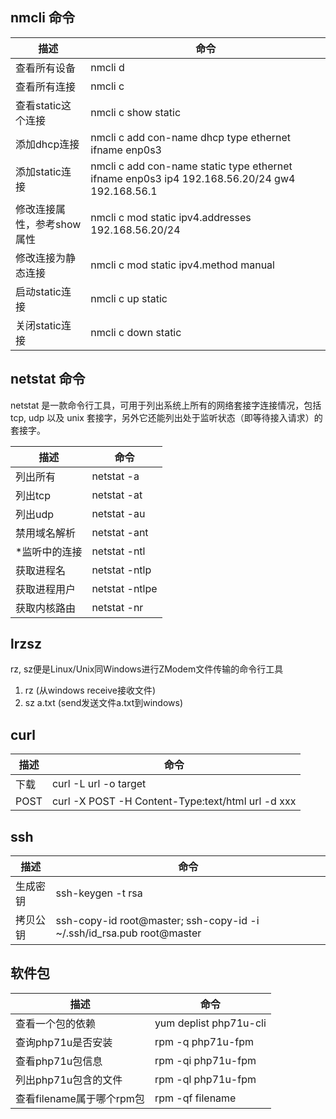 ## nmcli 命令

|描述|命令|
|----|----|
|查看所有设备|nmcli d|
|查看所有连接|nmcli c|
|查看static这个连接|nmcli c show static|
|添加dhcp连接|nmcli c add con-name dhcp type ethernet ifname enp0s3|
|添加static连接|nmcli c add con-name static type ethernet ifname enp0s3 ip4 192.168.56.20/24 gw4 192.168.56.1|
|修改连接属性，参考show属性|nmcli c mod static ipv4.addresses 192.168.56.20/24|
|修改连接为静态连接|nmcli c mod static ipv4.method manual|
|启动static连接|nmcli c up static|
|关闭static连接|nmcli c down static|

## netstat 命令

netstat 是一款命令行工具，可用于列出系统上所有的网络套接字连接情况，包括 tcp, udp 以及 unix 套接字，另外它还能列出处于监听状态（即等待接入请求）的套接字。

|描述|命令|
|----|----|
|列出所有|netstat -a|
|列出tcp|netstat -at|
|列出udp|netstat -au|
|禁用域名解析|netstat -ant|
|*监听中的连接|netstat -ntl|
|获取进程名|netstat -ntlp|
|获取进程用户|netstat -ntlpe|
|获取内核路由|netstat -nr|

## lrzsz

rz, sz便是Linux/Unix同Windows进行ZModem文件传输的命令行工具

1. rz (从windows receive接收文件)
2. sz a.txt (send发送文件a.txt到windows)

## curl

|描述|命令|
|-|-|
|下载|curl -L url -o target|
|POST|curl -X POST -H Content-Type:text/html url -d xxx|

## ssh

|描述|命令|
|-|-|
|生成密钥|ssh-keygen -t rsa|
|拷贝公钥|ssh-copy-id root@master; ssh-copy-id -i ~/.ssh/id_rsa.pub root@master|

## 软件包

|描述|命令|
|----|----|
|查看一个包的依赖|yum deplist php71u-cli|
|查询php71u是否安装|rpm -q php71u-fpm|
|查看php71u包信息|rpm -qi php71u-fpm|
|列出php71u包含的文件|rpm -ql php71u-fpm|
|查看filename属于哪个rpm包|rpm -qf filename|
